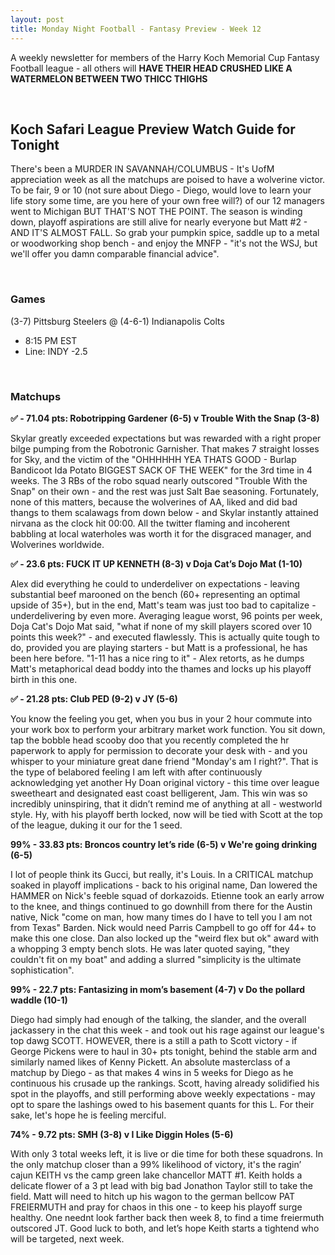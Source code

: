```yaml
---
layout: post
title: Monday Night Football - Fantasy Preview - Week 12
---
```


A weekly newsletter for members of the Harry Koch Memorial Cup Fantasy Football league - all others will **HAVE THEIR HEAD CRUSHED LIKE A WATERMELON BETWEEN TWO THICC THIGHS**

<br/>

## Koch Safari League Preview Watch Guide for Tonight

There's been a MURDER IN SAVANNAH/COLUMBUS - It's UofM appreciation week as all the matchups are poised to have a wolverine victor. To be fair, 9 or 10 (not sure about Diego - Diego, would love to learn your life story some time, are you here of your own free will?) of our 12 managers went to Michigan BUT THAT'S NOT THE POINT. The season is winding down, playoff aspirations are still alive for nearly everyone but Matt #2 - AND IT'S ALMOST FALL. So grab your pumpkin spice, saddle up to a metal or woodworking shop bench - and enjoy the MNFP - "it's not the WSJ, but we'll offer you damn comparable financial advice".   

<br/>

### Games
(3-7) Pittsburg Steelers @ (4-6-1) Indianapolis Colts
* 8:15 PM EST
* Line: INDY -2.5

<br/>

### Matchups

**✅ - 71.04 pts: Robotripping Gardener (6-5) v Trouble With the Snap (3-8)**

Skylar greatly exceeded expectations but was rewarded with a right proper bilge pumping from the Robotronic Garnisher. That makes 7 straight losses for Sky, and the victim of the "OHHHHHH YEA THATS GOOD - Burlap Bandicoot Ida Potato BIGGEST SACK OF THE WEEK" for the 3rd time in 4 weeks. The 3 RBs of the robo squad nearly outscored "Trouble With the Snap" on their own - and the rest was just Salt Bae seasoning. Fortunately, none of this matters, because the wolverines of AA, liked and did bad thangs to them scalawags from down below - and Skylar instantly attained nirvana as the clock hit 00:00. All the twitter flaming and incoherent babbling at local waterholes was worth it for the disgraced manager, and Wolverines worldwide. 

**✅ - 23.6 pts: FUCK IT UP KENNETH (8-3) v Doja Cat’s Dojo Mat (1-10)**

Alex did everything he could to underdeliver on expectations - leaving substantial beef marooned on the bench (60+ representing an optimal upside of 35+), but in the end, Matt's team was just too bad to capitalize - underdelivering by even more. Averaging league worst, 96 points per week, Doja Cat's Dojo Mat said, "what if none of my skill players scored over 10 points this week?" - and executed flawlessly. This is actually quite tough to do, provided you are playing starters - but Matt is a professional, he has been here before. "1-11 has a nice ring to it" - Alex retorts, as he dumps Matt's metaphorical dead boddy into the thames and locks up his playoff birth in this one.  


**✅ - 21.28 pts: Club PED (9-2) v JY (5-6)**

You know the feeling you get, when you bus in your 2 hour commute into your work box to perform your arbitrary market work function. You sit down, tap the bobble head scooby doo that you recently completed the hr paperwork to apply for permission to decorate your desk with - and you whisper to your miniature great dane friend "Monday's am I right?". That is the type of belabored feeling I am left with after continuously acknowledging yet another Hy Doan original victory - this time over league sweetheart and designated east coast belligerent, Jam. This win was so incredibly uninspiring, that it didn’t remind me of anything at all - westworld style. Hy, with his playoff berth locked, now will be tied with Scott at the top of the league, duking it our for the 1 seed.      

**99% - 33.83 pts: Broncos country let’s ride (6-5) v We're going drinking (6-5)**

I lot of people think its Gucci, but really, it's Louis. In a CRITICAL matchup soaked in playoff implications - back to his original name, Dan lowered the HAMMER on Nick's feeble squad of dorkazoids. Etienne took an early arrow to the knee, and things continued to go downhill from there for the Austin native, Nick "come on man, how many times do I have to tell you I am not from Texas" Barden. Nick would need Parris Campbell to go off for 44+ to make this one close. Dan also locked up the "weird flex but ok" award with a whopping 3 empty bench slots. He was later quoted saying, "they couldn't fit on my boat" and adding a slurred "simplicity is the ultimate sophistication". 

**99% - 22.7 pts: Fantasizing in mom’s basement (4-7) v Do the pollard waddle (10-1)**

Diego had simply had enough of the talking, the slander, and the overall jackassery in the chat this week - and took out his rage against our league's top dawg SCOTT. HOWEVER, there is a still a path to Scott victory - if George Pickens were to haul in 30+ pts tonight, behind the stable arm and similarly named likes of Kenny Pickett. An absolute masterclass of a matchup by Diego - as that makes 4 wins in 5 weeks for Diego as he continuous his crusade up the rankings. Scott, having already solidified his spot in the playoffs, and still performing above weekly expectations - may opt to spare the lashings owed to his basement quants for this L. For their sake, let's hope he is feeling merciful.


**74% - 9.72 pts: SMH (3-8) v I Like Diggin Holes (5-6)**

With only 3 total weeks left, it is live or die time for both these squadrons. In the only matchup closer than a 99% likelihood of victory, it's the ragin’ cajun KEITH vs the camp green lake chancellor MATT #1. Keith holds a delicate flower of a 3 pt lead with big bad Jonathon Taylor still to take the field. Matt will need to hitch up his wagon to the german bellcow PAT FREIERMUTH and pray for chaos in this one - to keep his playoff surge healthy. One neednt look farther back then week 8, to find a time freiermuth outscored JT. Good luck to both, and let’s hope Keith starts a tightend who will be targeted, next week.

<br/>
